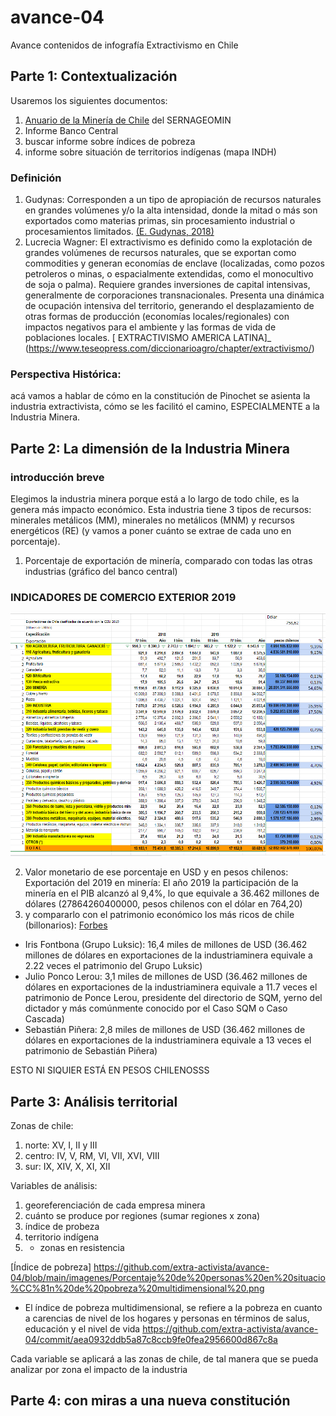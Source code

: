 # avance-04
Avance contenidos de infografía Extractivismo en Chile

## Parte 1: Contextualización

Usaremos los siguientes documentos:
1. [Anuario de la Minería de Chile](https://www.sernageomin.cl/anuario-de-la-mineria-de-chile/) del SERNAGEOMIN
2. Informe Banco Central 
3. buscar informe sobre índices de pobreza
4. informe sobre situación de territorios indígenas (mapa INDH)

### Definición
1. Gudynas: Corresponden a un tipo de apropiación de recursos naturales en grandes volúmenes y/o la alta intensidad, donde la mitad o más son exportados como materias primas, sin procesamiento industrial o procesamientos limitados. [(E. Gudynas, 2018)](http://gudynas.com/wp-content/uploads/GudynasExtractivismosConceptoViolenciasFuhem18.pdf)
2.  Lucrecia Wagner:  El extractivismo es definido como la explotación de grandes volúmenes de recursos naturales, que se exportan como commodities y generan economías de enclave (localizadas, como pozos petroleros o minas, o espacialmente extendidas, como el monocultivo de soja o palma). Requiere grandes inversiones de capital intensivas, generalmente de corporaciones transnacionales. Presenta una dinámica de ocupación intensiva del territorio, generando el desplazamiento de otras formas de producción (economías locales/regionales) con impactos negativos para el ambiente y las formas de vida de poblaciones locales.
[  EXTRACTIVISMO  AMERICA LATINA]_ (https://www.teseopress.com/diccionarioagro/chapter/extractivismo/)


### Perspectiva Histórica: 
acá vamos a hablar de cómo en la constitución de Pinochet se asienta la industria extractivista, cómo se les facilitó el camino, ESPECIALMENTE a la Industria Minera. 

## Parte 2: La dimensión de la Industria Minera
### introducción breve
Elegimos la industria minera porque está a lo largo de todo chile, es la genera más impacto económico. Esta industria tiene 3 tipos de recursos: minerales metálicos (MM), minerales no metálicos (MNM) y recursos energéticos (RE) (y vamos a poner cuánto se extrae de cada uno en porcentaje).

1. Porcentaje de exportación de minería, comparado con todas las otras industrias (gráfico del banco central) 

### INDICADORES DE  COMERCIO EXTERIOR  2019
![EXPORTACION DE CHILE 2019](https://github.com/extra-activista/avance-04/blob/main/imagenes/EXPORTACION%20DE%20CHILE%202019.PNG )

2. Valor monetario de ese porcentaje en USD y en pesos chilenos: 
Exportación del 2019 en minería: El año 2019 la participación de la minería en el PIB alcanzó al 9,4%, lo que equivale a 36.462 millones de dólares (27864260400000, pesos chilenos con el dólar en 764,20) 
3. y compararlo con el patrimonio económico los más ricos de chile (billonarios): [Forbes](https://www.forbes.com/real-time-billionaires/#26faadc83d78)
* Iris Fontbona (Grupo Luksic): 16,4 miles de millones de USD (36.462 millones de dólares en exportaciones de la industriaminera equivale a 2.22 veces el patrimonio del Grupo Luksic)
* Julio Ponco Lerou: 3,1 miles de millones de USD (36.462 millones de dólares en exportaciones de la industriaminera equivale a 11.7 veces el patrimonio de Ponce Lerou, presidente del directorio de SQM, yerno del dictador y más comúnmente conocido por el Caso SQM o Caso Cascada)
* Sebastián Piñera: 2,8 miles de millones de USD (36.462 millones de dólares en exportaciones de la industriaminera equivale a 13 veces el patrimonio de Sebastián Piñera)

ESTO NI SIQUIER ESTÁ EN PESOS CHILENOSSS

## Parte 3: Análisis territorial

Zonas de chile:
1. norte: XV, I, II y III
2. centro: IV, V, RM, VI, VII, XVI, VIII
3. sur: IX, XIV, X, XI, XII

Variables de análisis: 
1. georeferenciación de cada empresa minera 
2. cuánto se produce por regiones (sumar regiones x zona)
3. índice de probeza
4. territorio indígena
5. * zonas en resistencia

[Índice de pobreza] 
https://github.com/extra-activista/avance-04/blob/main/imagenes/Porcentaje%20de%20personas%20en%20situacio%CC%81n%20de%20pobreza%20multidimensional%20.png
- El índice de pobreza multidimensional, se refiere a la pobreza en cuanto a carencias de nivel de los hogares y personas en términos de salus, educación y el nivel de vida 
https://github.com/extra-activista/avance-04/commit/aea0932ddb5a87c8ccb9fe0fea2956600d867c8a 

Cada variable se aplicará a las zonas de chile, de tal manera que se pueda analizar por zona el impacto de la industria

## Parte 4: con miras a una nueva constitución
#
